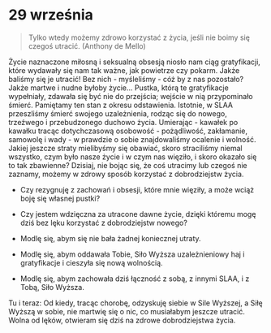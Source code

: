 
# 29 września

> Tylko wtedy możemy zdrowo korzystać z życia, jeśli nie boimy się czegoś utracić. (Anthony de Mello)

Życie naznaczone miłosną i seksualną obsesją niosło nam ciąg gratyfikacji, które wydawały się nam tak ważne, jak powietrze czy pokarm. Jakże baliśmy się je utracić! Bez nich - myśleliśmy - cóż by z nas pozostało? Jakże martwe i nudne byłoby życie... Pustka, którą te gratyfikacje wypełniały, zdawała się być nie do przejścia; wejście w nią przypominało śmierć. Pamiętamy ten stan z okresu odstawienia. Istotnie, w SLAA przeszliśmy śmierć swojego uzależnienia, rodząc się do nowego, trzeźwego i przebudzonego duchowo życia. Umierając - kawałek po kawałku tracąc dotychczasową osobowość - pożądliwość, zakłamanie, samowolę i wady - w prawdzie o sobie znajdowaliśmy ocalenie i wolność. Jakiej jeszcze straty mielibyśmy się obawiać, skoro straciliśmy niemal wszystko, czym było nasze życie i w czym nas więziło, i skoro okazało się to tak zbawienne? Dzisiaj, nie bojąc się, że coś utracimy lub czegoś nie zaznamy, możemy w zdrowy sposób korzystać z dobrodziejstw życia.

- Czy rezygnuję z zachowań i obsesji, które mnie więziły, a może wciąż boję się własnej pustki?
- Czy jestem wdzięczna za utracone dawne życie, dzięki któremu mogę dziś bez lęku korzystać z dobrodziejstw nowego?

- Modlę się, abym się nie bała żadnej koniecznej utraty.
- Modlę się, abym oddawała Tobie, Siło Wyższa uzależnieniowy haj i gratyfikacje i cieszyła się nową wolnością.
- Modlę się, abym zachowała dziś łączność z sobą, z innymi SLAA, i z Tobą, Siło Wyższa.

Tu i teraz: Od kiedy, tracąc chorobę, odzyskuję siebie w Sile Wyższej, a Siłę Wyższą w sobie, nie martwię się o nic, co musiałabym jeszcze utracić. Wolna od lęków, otwieram się dziś na zdrowe dobrodziejstwa życia.
